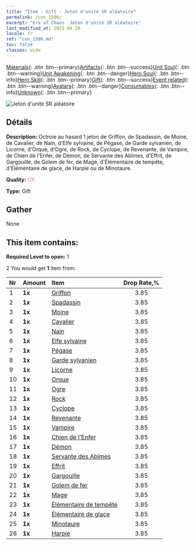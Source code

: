```yaml
---
title: "Item - Gift - Jeton d'unité SR aléatoire"
permalink: /con_1586/
excerpt: "Era of Chaos  Jeton d'unité SR aléatoire"
last_modified_at: 2021-04-28
locale: fr
ref: "con_1586.md"
toc: false
classes: wide
---
```

 [Materials](/ItemsFR/){: .btn .btn--primary}[Artifacts](/ItemsFR/Artifacts/){: .btn .btn--success}[Unit Soul](/ItemsFR/UnitSoul/){: .btn .btn--warning}[Unit Awakening](/ItemsFR/UnitAwakening/){: .btn .btn--danger}[Hero Soul](/ItemsFR/HeroSoul/){: .btn .btn--info}[Hero Skill](/ItemsFR/HeroSkill/){: .btn .btn--primary}[Gift](/ItemsFR/Gift/){: .btn .btn--success}[Event related](/ItemsFR/Events/){: .btn .btn--warning}[Avatars](/ItemsFR/Avatars/){: .btn .btn--danger}[Consumables](/ItemsFR/Consumables/){: .btn .btn--info}[Unknown](/ItemsFR/Unknown/){: .btn .btn--primary}

 ![Jeton d'unité SR aléatoire](/images/t/i_907181.png)

## Détails
 **Description:** Octroie au hasard 1 jeton de Griffon, de Spadassin, de Moine, de Cavalier, de Nain, d'Elfe sylvaine, de Pégase, de Garde sylvanien, de Licorne, d'Orque, d'Ogre, de Rock, de Cyclope, de Revenante, de Vampire, de Chien de l'Enfer, de Démon, de Servante des Abîmes, d'Effrit, de Gargouille, de Golem de fer, de Mage, d'Élémentaire de tempête, d'Élémentaire de glace, de Harpie ou de Minotaure.

 **Quality:** <span style="color: #DA70D6">OK</span>

 **Type:** Gift

## Gather

  None

## This item contains:

 **Required Level to open:** 1

 2 You would get **1** item  from:

  | Nr | Amount |     Item    | Drop Rate,% |
  |:---|:-------|:------------|:---------:|
  | 1 |  **1x** | [Griffon](/ItemsFR/unt_192/) | 3.85 | 
  | 2 |  **1x** | [Spadassin](/ItemsFR/unt_193/) | 3.85 | 
  | 3 |  **1x** | [Moine](/ItemsFR/unt_194/) | 3.85 | 
  | 4 |  **1x** | [Cavalier ](/ItemsFR/unt_195/) | 3.85 | 
  | 5 |  **1x** | [Nain](/ItemsFR/unt_200/) | 3.85 | 
  | 6 |  **1x** | [Elfe sylvaine](/ItemsFR/unt_201/) | 3.85 | 
  | 7 |  **1x** | [Pégase](/ItemsFR/unt_202/) | 3.85 | 
  | 8 |  **1x** | [Garde sylvanien](/ItemsFR/unt_203/) | 3.85 | 
  | 9 |  **1x** | [Licorne](/ItemsFR/unt_204/) | 3.85 | 
  | 10 |  **1x** | [Orque](/ItemsFR/unt_219/) | 3.85 | 
  | 11 |  **1x** | [Ogre](/ItemsFR/unt_220/) | 3.85 | 
  | 12 |  **1x** | [Rock](/ItemsFR/unt_221/) | 3.85 | 
  | 13 |  **1x** | [Cyclope](/ItemsFR/unt_222/) | 3.85 | 
  | 14 |  **1x** | [Revenante](/ItemsFR/unt_210/) | 3.85 | 
  | 15 |  **1x** | [Vampire](/ItemsFR/unt_211/) | 3.85 | 
  | 16 |  **1x** | [Chien de l'Enfer](/ItemsFR/unt_228/) | 3.85 | 
  | 17 |  **1x** | [Démon](/ItemsFR/unt_229/) | 3.85 | 
  | 18 |  **1x** | [Servante des Abîmes](/ItemsFR/unt_230/) | 3.85 | 
  | 19 |  **1x** | [Effrit](/ItemsFR/unt_231/) | 3.85 | 
  | 20 |  **1x** | [Gargouille](/ItemsFR/unt_236/) | 3.85 | 
  | 21 |  **1x** | [Golem de fer](/ItemsFR/unt_237/) | 3.85 | 
  | 22 |  **1x** | [Mage](/ItemsFR/unt_238/) | 3.85 | 
  | 23 |  **1x** | [Élémentaire de tempête](/ItemsFR/unt_263/) | 3.85 | 
  | 24 |  **1x** | [Élémentaire de glace](/ItemsFR/unt_264/) | 3.85 | 
  | 25 |  **1x** | [Minotaure](/ItemsFR/unt_248/) | 3.85 | 
  | 26 |  **1x** | [Harpie](/ItemsFR/unt_245/) | 3.85 | 
